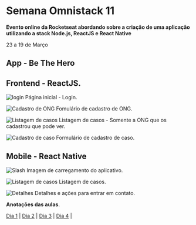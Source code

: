 # Semana Omnistack 11 
**Evento online da Rocketseat abordando sobre a criação de uma aplicação utilizando a stack Node.js, ReactJS e React Native**

23 a 19 de Março 

## App - Be The Hero

## Frontend - ReactJS.


![login](https://i.imgur.com/2oB9pdv.jpg?)
    Página inicial - Login.

![Cadastro de ONG](https://i.imgur.com/Fi4jRRa.jpg)
    Fomulário de cadastro de ONG.

![Listagem de casos](https://i.imgur.com/cFy4w4k.jpg)
Listagem de casos - Somente a ONG que os cadastrou que pode ver.

![Cadastro de caso](https://i.imgur.com/veu1DB8.jpg)
Formulário de cadastro de caso.

## Mobile - React Native

![Slash](https://i.imgur.com/IM8z50G.jpg)
Imagem de carregamento do aplicativo.

![Listagem de casos](https://i.imgur.com/GnitiVI.jpg)
Listagem de casos.

![Detalhes](https://i.imgur.com/DRuL5vd.jpg?w=524)
Detalhes e ações para entrar em contato.

**Anotações das aulas**.

[Dia 1](./anotacoes/dia1.md) | 
[Dia 2](./anotacoes/dia2.md) |
[Dia 3](./anotacoes/dia3.md) |
[Dia 4](./anotacoes/dia4.md) |